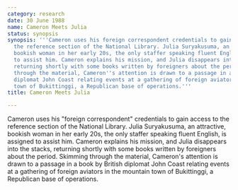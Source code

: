 ```yaml
---
category: research
date: 30 June 1988
name: Cameron Meets Julia
status: synopsis
synopsis: '''Cameron uses his foreign correspondent credentials to gain access to
  the reference section of the National Library. Julia Suryakusuma, an attractive,
  bookish woman in her early 20s, the only staffer speaking fluent English, is assigned
  to assist him. Cameron explains his mission, and Julia disappears into the stacks,
  returning shortly with some books written by foreigners about the period. Skimming
  through the material, Cameron''s attention is drawn to a passage in a book by British
  diplomat John Coast relating events at a gathering of foreign aviators in the mountain
  town of Bukittinggi, a Republican base of operations.'''
title: Cameron Meets Julia

---
```





Cameron uses his "foreign correspondent" credentials to gain
access to the reference section of the National Library. Julia
Suryakusuma, an attractive, bookish woman in her early 20s, the only
staffer speaking fluent English, is assigned to assist him. Cameron explains his mission,
and Julia disappears into the stacks, returning shortly with some books
written by foreigners about the period. Skimming through the material,
Cameron's attention is drawn to a passage in a book by British diplomat
John Coast relating events at a gathering of foreign aviators in the
mountain town of Bukittinggi, a Republican base of operations.
